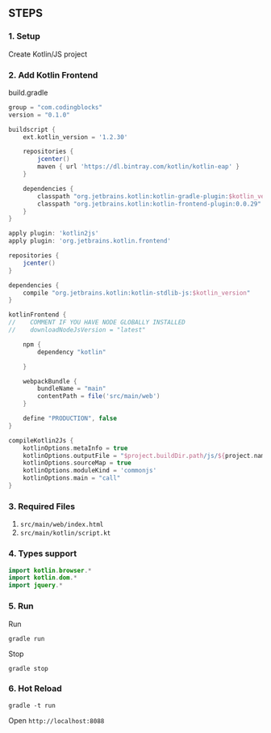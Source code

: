 ## STEPS

### 1. Setup
Create Kotlin/JS project

### 2. Add Kotlin Frontend

build.gradle

```groovy
group = "com.codingblocks"
version = "0.1.0"

buildscript {
    ext.kotlin_version = '1.2.30'

    repositories {
        jcenter()
        maven { url 'https://dl.bintray.com/kotlin/kotlin-eap' }
    }

    dependencies {
        classpath "org.jetbrains.kotlin:kotlin-gradle-plugin:$kotlin_version"
        classpath "org.jetbrains.kotlin:kotlin-frontend-plugin:0.0.29"
    }
}

apply plugin: 'kotlin2js'
apply plugin: 'org.jetbrains.kotlin.frontend'

repositories {
    jcenter()
}

dependencies {
    compile "org.jetbrains.kotlin:kotlin-stdlib-js:$kotlin_version"
}

kotlinFrontend {
//    COMMENT IF YOU HAVE NODE GLOBALLY INSTALLED
//    downloadNodeJsVersion = "latest"

    npm {
        dependency "kotlin"

    }

    webpackBundle {
        bundleName = "main"
        contentPath = file('src/main/web')
    }

    define "PRODUCTION", false
}

compileKotlin2Js {
    kotlinOptions.metaInfo = true
    kotlinOptions.outputFile = "$project.buildDir.path/js/${project.name}.js"
    kotlinOptions.sourceMap = true
    kotlinOptions.moduleKind = 'commonjs'
    kotlinOptions.main = "call"
}

```

### 3. Required Files

1. `src/main/web/index.html`
2. `src/main/kotlin/script.kt`


### 4. Types support

```kotlin
import kotlin.browser.*
import kotlin.dom.*
import jquery.*
```

### 5. Run

Run
```
gradle run
```

Stop

```
gradle stop
```

### 6. Hot Reload

```
gradle -t run
```

Open `http://localhost:8088`
